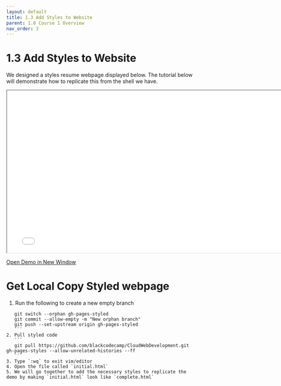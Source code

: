 ```yaml
---
layout: default
title: 1.3 Add Styles to Website
parent: 1.0 Course 1 Overview
nav_order: 3
---
```

# 1.3 Add Styles to Website
We designed a styles resume webpage displayed below. The tutorial below will demonstrate how to replicate this from the shell we have.

<iframe src = "personalized.html" frameborder="1" width="768" height="432" scrolling="no"></iframe>

<a href = "/personalized.html" target = "_blank">Open Demo in New Window</a>

# Get Local Copy Styled webpage
1. Run the following to create a new empty branch
 ```
    git switch --orphan gh-pages-styled
    git commit --allow-empty -m "New orphan branch"
    git push --set-upstream origin gh-pages-styled
    ```
2. Pull styled code
    ```
    git pull https://github.com/blackcodecamp/CloudWebDevelopment.git gh-pages-styles --allow-unrelated-histories --ff
    ```
3. Type `:wq` to exit vim/editor
4. Open the file called `initial.html`
5. We will go together to add the necessary styles to replicate the demo by making `initial.html` look like `complete.html`



